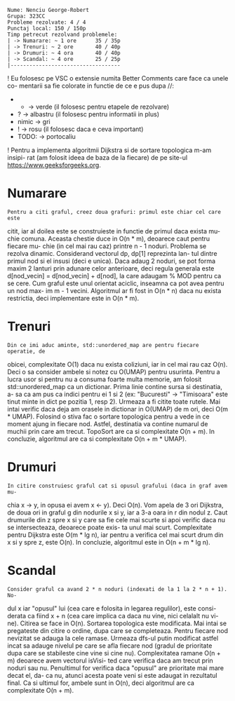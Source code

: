     Nume: Nenciu George-Robert
    Grupa: 323CC
    Probleme rezolvate: 4 / 4
    Punctaj local: 150 / 150p
    Timp petrecut rezolvand problemele:
    | -> Numarare: ~ 1 ore      35 / 35p
    | -> Trenuri: ~ 2 ore       40 / 40p
    | -> Drumuri: ~ 4 ora       40 / 40p
    | -> Scandal: ~ 4 ore       25 / 25p
    |-----------------------------------

! Eu folosesc pe VSC o extensie numita Better Comments care face ca unele co-
mentarii sa fie colorate in functie de ce e pus dupa //:
- * -> verde    (il folosesc pentru etapele de rezolvare)
- ? -> albastru (il folosesc pentru informatii in plus)
- nimic -> gri
- ! -> rosu     (il folosesc daca e ceva important)
- TODO: -> portocaliu

! Pentru a implementa algoritmii Dijkstra si de sortare topologica m-am insipi-
rat (am folosit ideea de baza de la fiecare) de pe site-ul https://www.geeksforgeeks.org.

# Numarare
    Pentru a citi graful, creez doua grafuri: primul este chiar cel care este
citit, iar al doilea este se construieste in functie de primul daca exista mu-
chie comuna. Aceasta chestie duce in O(n * m), deoarece caut pentru fiecare mu-
chie (in cel mai rau caz) printre n - 1 noduri.
    Problema se rezolva dinamic. Considerand vectorul dp, dp[1] reprezinta lan-
tul dintre primul nod si el insusi (deci e unica). Daca adaug 2 noduri, se pot
forma maxim 2 lanturi prin adunare celor anterioare, deci regula generala este
d[nod_vecin] = d[nod_vecin] + d[nod], la care adaugam % MOD pentru ca se cere.
Cum graful este unul orientat aciclic, inseamna ca pot avea pentru un nod max-
im m - 1 vecini. Algoritmul ar fi fost in O(n * n) daca nu exista restrictia,
deci implementare este in O(n * m).

# Trenuri
    Din ce imi aduc aminte, std::unordered_map are pentru fiecare operatie, de
obicei, complexitate O(1) daca nu exista coliziuni, iar in cel mai rau caz O(n).
Deci o sa consider ambele si notez cu O(UMAP) pentru usurinta.
    Pentru a lucra usor si pentru nu a consuma foarte multa memorie, am folosit
std::unordered_map ca un dictionar. Prima linie contine sursa si destinatia, a-
sa ca am pus ca indici pentru ei 1 si 2 (ex: "Bucuresti" -> "Timisoara" este
tinut minte in dict pe pozitia 1, resp 2).
    Urmeaza a fi citite toate rutele. Mai intai verific daca deja am orasele in
dictionar in O(UMAP) de m ori, deci O(m * UMAP).
    Folosind o stiva fac o sortare topologica pentru a vede in ce moment ajung
in fiecare nod. Astfel, destinatia va contine numarul de muchii prin care am
trecut. TopoSort are ca si complexitate O(n + m).
    In concluzie, algoritmul are ca si complexitate O(n + m * UMAP).

# Drumuri
    In citire construiesc graful cat si opusul grafului (daca in graf avem mu-
chia x -> y, in opusa ei avem x <- y). Deci O(n).
    Vom apela de 3 ori Dijkstra, de doua ori in graful g din nodurile x si y,
iar a 3-a oara in r din nodul z. Caut drumurile din z spre x si y care sa fie
cele mai scurte si apoi verific daca nu se intersecteaza, deoarece poate exis-
ta unul mai scurt. Complexitate pentru Dijkstra este O(m * lg n), iar pentru
a verifica cel mai scurt drum din x si y spre z, este O(n).
    In concluzie, algoritmul este in O(n + m * lg n).

# Scandal
    Consider graful ca avand 2 * n noduri (indexati de la 1 la 2 * n + 1). No-
dul x iar "opusul" lui (cea care e folosita in legarea regulilor), este consi-
derata ca fiind x + n (cea care implica ca daca nu vine, nici celalalt nu vi-
ne). Citirea se face in O(n).
    Sortarea topologica este modificata. Mai intai se pregateste din citire
o ordine, dupa care se completeaza. Pentru fiecare nod nevizitat se adauga
la cele ramase. Urmeaza dfs-ul putin modificat astfel incat sa adauge nivelul
pe care se afla fiecare nod (gradul de prioritate dupa care se stabileste cine
vine si cine nu). Complexitatea ramane O(n + m) deoarece avem vectorul isVisi-
ted care verifica daca am trecut prin noduri sau nu.
    Penultimul for verifica daca "opusul" are prioritate mai mare decat el, da-
ca nu, atunci acesta poate veni si este adaugat in rezultatul final.
    Ca si ultimul for, ambele sunt in O(n), deci algoritmul are ca complexitate
O(n + m).